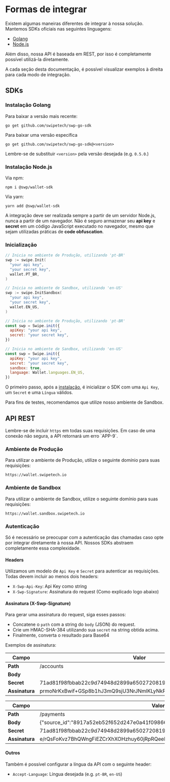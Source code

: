 # Formas de integrar

Existem algumas maneiras diferentes de integrar à nossa solução. Mantemos SDKs oficiais nas seguintes linguagens:

- [Golang](https://github.com/Swipetech/swp-go-sdk)
- [Node.js](https://github.com/Swipetech/swp-node-sdk)

Além disso, nossa API é baseada em REST, por isso é completamente possível utilizá-la diretamente. 

A cada seção desta documentação, é possível visualizar exemplos à direita para cada modo de integração.

## SDKs

### Instalação Golang

Para baixar a versão mais recente:

`go get github.com/swipetech/swp-go-sdk`

Para baixar uma versão específica

`go get github.com/swipetech/swp-go-sdk@<version>`

<aside class="notice">Lembre-se de substituir <code>&lt;version&gt;</code> pela versão desejada (e.g. <code>0.5.0</code>.)</aside>

### Instalação Node.js

Via npm:

`npm i @swp/wallet-sdk`

Via yarn:

`yarn add @swp/wallet-sdk`

<aside class="warning">A integração deve ser realizada sempre a partir de um servidor Node.js, nunca a partir de um navegador. Não é seguro armazenar seu <b>api key</b> e <b>secret</b> em um código JavaScript executado no navegador, mesmo que sejam utilizadas práticas de <b>code obfuscation</b>.</aside>

### Inicialização

```go
// Inicia no ambiente de Produção, utilizando 'pt-BR'
swp := swipe.Init(
  "your api key",
  "your secret key",
  wallet.PT_BR,
)
```

```go
// Inicia no ambiente de Sandbox, utilizando 'en-US'
swp := swipe.InitSandbox(
  "your api key",
  "your secret key",
  wallet.EN_US,
)
```

```javascript
// Inicia no ambiente de Produção, utilizando 'pt-BR'
const swp = Swipe.init({
  apiKey: "your api key",
  secret: "your secret key",
})
```

```javascript
// Inicia no ambiente de Sandbox, utilizando 'en-US'
const swp = Swipe.init({
  apiKey: "your api key",
  secret: "your secret key",
  sandbox: true,
  language: Wallet.languages.EN_US,
})
```

O primeiro passo, após a [instalação](#sdks), é inicializar o SDK com uma `Api Key`, um `Secret` e uma `Língua` válidos.

Para fins de testes, recomendamos que utilize nosso ambiente de Sandbox.

## API REST

<aside class="warning">Lembre-se de incluir <code>https</code> em todas suas requisições. Em caso de uma conexão não segura, a API retornará um erro `APP-9`.</aside>

### Ambiente de Produção

Para utilizar o ambiente de Produção, utilize o seguinte domínio para suas requisições:

`https://wallet.swipetech.io`

### Ambiente de Sandbox

Para utilizar o ambiente de Sandbox, utilize o seguinte domínio para suas requisições:
 
`https://wallet.sandbox.swipetech.io`

### Autenticação

Só é necessário se preocupar com a autenticação das chamadas caso opte por integrar diretamente à nossa API. 
Nossos SDKs abstraem completamente essa complexidade.

#### Headers

Utilizamos um modelo de `Api Key` e `Secret` para autenticar as requisições.
Todas devem incluir ao menos dois headers:

- `X-Swp-Api-Key`: Api Key como string
- `X-Swp-Signature`: Assinatura do request (Como explicado logo abaixo)

#### Assinatura (X-Swp-Signature)

Para gerar uma assinatura do request, siga esses passos:

- Concatene o `path` com a string do `body` (JSON) do request.
- Crie um HMAC-SHA-384 utilizando sua `secret` na string obtida acima.
- Finalmente, converta o resultado para Base64

Exemplos de assinatura:

Campo | Valor 
----  | -----
**Path** | /accounts
**Body** | 
**Secret** | 71ad81f98fbbab22c9d74948d2899a65027208197291d11e2065c3a9c62fe1f0
**Assinatura** | prmoNrKxBwif+GSp8b1hJ3mQ9sjU3NrJNmlKLyNkR2HelXM+CtB6+PyeZk/cQv6a

Campo | Valor 
----  | -----
**Path** | /payments
**Body** | {"source_id":"8917a52eb52f652d247e0a41f0986656bcac926ddf55c4967eda264111b407f8"}
**Secret** | 71ad81f98fbbab22c9d74948d2899a65027208197291d11e2065c3a9c62fe1f0
**Assinatura** | e/rQsFoKvz7BhQWngFiEZCrXhXOHzhuy60jRpRQeeP87snLNYndnTw+vzaH9blqD

#### Outros 

Também é possível configurar a língua da API com o seguinte header:

- `Accept-Language`: Língua desejada (e.g. `pt-BR`, `en-US`)
